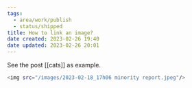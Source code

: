 ```yaml
---
tags:
  - area/work/publish
  - status/shipped
title: How to link an image?
date created: 2023-02-26 19:40
date updated: 2023-02-26 20:01
---
```


See the post [[cats]] as example.

```bash
<img src="/images/2023-02-18_17h06 minority report.jpeg"/>
```
